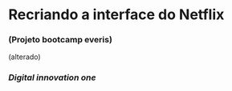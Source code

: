 #  Recriando a interface do **Netflix** 

###                                (Projeto bootcamp everis) 

(alterado)

### ***Digital innovation one***
